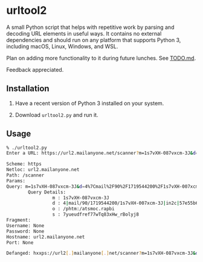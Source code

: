 # urltool2

A small Python script that helps with repetitive work by parsing and decoding
URL elements in useful ways. It contains no external dependencies and should 
run on any platform that supports Python 3, including macOS, Linux, Windows, 
and WSL.

Plan on adding more functionality to it during future lunches. See [TODO.md](TODO.md).

Feedback appreciated.

## Installation

1. Have a recent version of Python 3 installed on your system.

2. Download `urltool2.py` and run it.


## Usage

```bash
% ./urltool2.py
Enter a URL: https://url2.mailanyone.net/scanner?m=1s7vXH-087vxcm-3J&d=4%7Cmail%2F90%2F1719544200%2F1s7vXH-007xcm-3J%7Cin2c%7C57e55b682%7C17902772%7C12174482%7C6647356560D7825FF92FF08A4B666BA9C&o=%2Fphtm%3A%2Fatsmoc.rapbi&s=7yueudfref77wTq83xHw_rBolyj8

Scheme: https
Netloc: url2.mailanyone.net
Path: /scanner
Params: 
Query: m=1s7vXH-087vxcm-3J&d=4%7Cmail%2F90%2F1719544200%2F1s7vXH-007xcm-3J%7Cin2c%7C57e55b682%7C17902772%7C12174482%7C6647356560D7825FF92FF08A4B666BA9C&o=%2Fphtm%3A%2Fatsmoc.rapbi&s=7yueudfref77wTq83xHw_rBolyj8
        Query Details:
                 m : 1s7vXH-087vxcm-3J
                 d : 4|mail/90/1719544200/1s7vXH-007xcm-3J|in2c|57e55b682|17902772|12174482|6647356560D7825FF92FF08A4B666BA9C
                 o : /phtm:/atsmoc.rapbi
                 s : 7yueudfref77wTq83xHw_rBolyj8
Fragment: 
Username: None
Password: None
Hostname: url2.mailanyone.net
Port: None

Defanged: hxxps://url2[.]mailanyone[.]net/scanner?m=1s7vXH-087vxcm-3J&d=4%7Cmail%2F90%2F1719544200%2F1s7vXH-007xcm-3J%7Cin2c%7C57e55b682%7C17902772%7C12174482%7C6647356560D7825FF92FF08A4B666BA9C&o=%2Fphtm%3A%2Fatsmoc.rapbi&s=7yueudfref77wTq83xHw_rBolyj8
```
